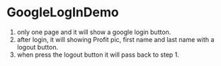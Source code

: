 # GoogleLogInDemo

1. only one page and it will show a google login button.
2. after login, it will showing Profit pic, first name and last name with a logout button.
3. when press the logout button it will pass back to step 1.
